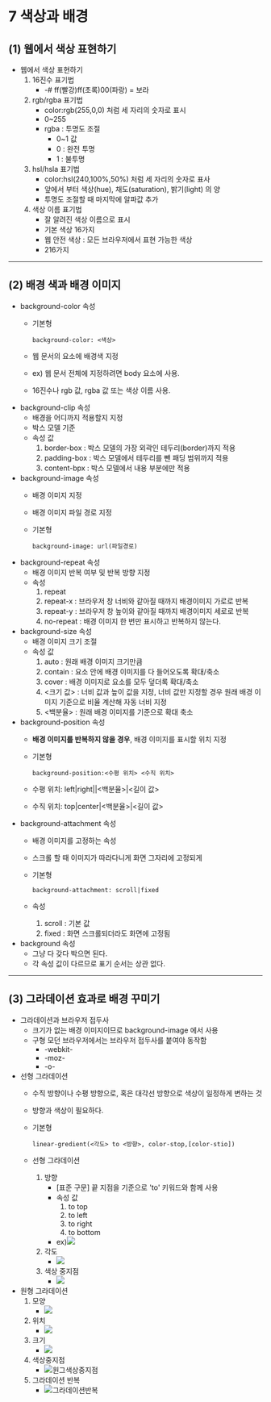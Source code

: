 7 색상과 배경
=======================
**(1) 웹에서 색상 표현하기**
-----------------
* 웹에서 색상 표현하기
    1. 16진수 표기법
        -  -# ff(빨강)ff(초록)00(파랑) = 보라
    2. rgb/rgba 표기법
        - color:rgb(255,0,0) 처럼 세 자리의 숫자로 표시
        - 0~255
        - rgba : 투명도 조절
            - 0~1 값
            - 0 : 완전 투명
            - 1 : 불투명
    3. hsl/hsla 표기법
        - color:hsl(240,100%,50%) 처럼 세 자리의 숫자로 표사
        - 앞에서 부터 색상(hue), 채도(saturation), 밝기(light) 의 양
        - 투명도 조절할 때 마지막에 알파값 추가
    4. 색상 이름 표기법
        - 잘 알려진 색상 이름으로 표시
        - 기본 색상 16가지
        - 웹 안전 색상 : 모든 브라우저에서 표현 가능한 색상 
        - 216가지
* * *
**(2) 배경 색과 배경 이미지**
----------
* background-color 속성
    - 기본형

          background-color: <색상>
    - 웹 문서의 요소에 배경색 지정
    - ex) 웹 문서 전체에 지정하려면 body 요소에 사용.
    - 16진수나 rgb 값, rgba 값 또는 색상 이름 사용.
* background-clip 속성
    - 배경을 어디까지 적용할지 지정
    - 박스 모델 기준
    - 속성 값
        1. border-box : 박스 모델의 가장 외곽인 테두리(border)까지 적용
        2. padding-box : 박스 모델에서 테두리를 뺀 패딩 범위까지 적용
        3. content-bpx : 박스 모델에서 내용 부분에만 적용
* background-image 속성
    - 배경 이미지 지정
    - 배경 이미지 파일 경로 지정
    - 기본형

          background-image: url(파일경로)
    
* background-repeat 속성
    - 배경 이미지 반복 여부 및 반복 방향 지정
    - 속성
        1. repeat
        2. repeat-x : 브라우저 창 너비와 같아질 때까지 배경이미지 가로로 반복
        3. repeat-y : 브라우저 창 높이와 같아질 때까지 배경이미지 세로로 반복
        4. no-repeat : 배경 이미지 한 번만 표시하고 반복하지 않는다.
* background-size 속성
    - 배경 이미지 크기 조절
    - 속성 값
        1. auto : 원래 배경 이미지 크기만큼
        2. contain : 요소 안에 배경 이미지를 다 들어오도록 확대/축소
        3. cover : 배경 이미지로 요소를 모두 덮더록 확대/축소
        4. <크기 값> : 너비 값과 높이 값을 지정, 너비 값만 지정할 경우 원래 배경 이미지 기준으로 비율 계산해 자동 너비 지정
        5. <백분율> : 원래 배경 이미지를 기준으로 확대 축소
* background-position 속성
    - **배경 이미지를 반복하지 않을 경우**, 배경 이미지를 표시할 위치 지정
    - 기본형

          background-position:<수평 위치> <수직 위치>
    - 수평 위치: left|right||<백분율>|<길이 값>
    - 수직 위치: top|center|<백분율>|<길이 값>
* background-attachment 속성
    - 배경 이미지를 고정하는 속성
    - 스크롤 할 때 이미지가 따라다니게 화면 그자리에 고정되게
    - 기본형

          background-attachment: scroll|fixed
    - 속성
        1. scroll : 기본 값
        2. fixed : 화면 스크롤되더라도 화면에 고정됨
* background 속성
    - 그냥 다 갖다 박으면 된다.
    - 각 속성 값이 다르므로 표기 순서는 상관 없다.

* * *
**(3) 그라데이션 효과로 배경 꾸미기**
--------------------
* 그라데이션과 브라우저 접두사
    - 크기가 없는 배경 이미지이므로 background-image 에서 사용
    - 구형 모던 브라우저에서는 브라우저 접두사를 붙여야 동작함
        - -webkit-
        - -moz-
        - -o-
* 선형 그라데이션
    - 수직 방향이나 수평 방향으로, 혹은 대각선 방향으로 색상이 일정하게 변하는 것
    - 방향과 색상이 필요하다.
    - 기본형

          linear-gredient(<각도> to <방향>, color-stop,[color-stio])
    - 선형 그라데이션
        1. 방향
            - [표준 구문] 끝 지점을 기준으로 'to' 키워드와 함께 사용
            - 속성 값
                1. to top
                2. to left
                3. to right
                4. to bottom
            - ex)<img src="image/gredient.PNG">
        2. 각도
            - <img src="image/각도.PNG">
        3. 색상 중지점
            - <img src="image/색상중지점.PNG">
* 원형 그라데이션
    1. 모양
        - <img src="image/원형그라데이션.PNG">
    2. 위치
        - <img src="image/원그위치.PNG">
    3. 크기
        - <img src="image/원그크기.PNG">
    4. 색상중지점
        - ![원그색상중지점](/css3/image/원그색상중지점.PNG)
    5. 그라데이션 반복
        - ![그라데이션반복](/css3/image/그라데이션반복.PNG)

